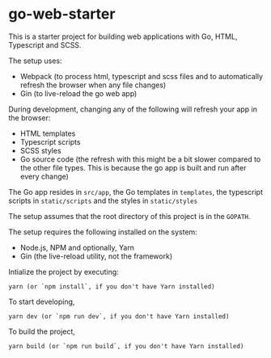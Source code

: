 # go-web-starter

This is a starter project for building web applications with Go, HTML, Typescript and SCSS.

The setup uses:

- Webpack (to process html, typescript and scss files and to automatically refresh the browser when any file changes)
- Gin (to live-reload the go web app)

During development, changing any of the following will refresh your app in the browser:

- HTML templates
- Typescript scripts
- SCSS styles
- Go source code (the refresh with this might be a bit slower compared to the other file types. This is because the go app is built and run after every change)

The Go app resides in `src/app`, the Go templates in `templates`, the typescript scripts in `static/scripts` and the styles in `static/styles`

The setup assumes that the root directory of this project is in the `GOPATH`.

The setup requires the following installed on the system:

- Node.js, NPM and optionally, Yarn
- Gin (the live-reload utility, not the framework)

Intialize the project by executing:

```
yarn (or `npm install`, if you don't have Yarn installed)
```

To start developing,

```
yarn dev (or `npm run dev`, if you don't have Yarn installed)
```

To build the project,

```
yarn build (or `npm run build`, if you don't have Yarn installed)
```
